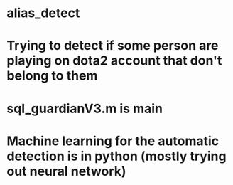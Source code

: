 # alias_detect
# Trying to detect if some person are playing on dota2 account that don't belong to them
# sql_guardianV3.m is main
# Machine learning for the automatic detection is in python (mostly trying out neural network)
